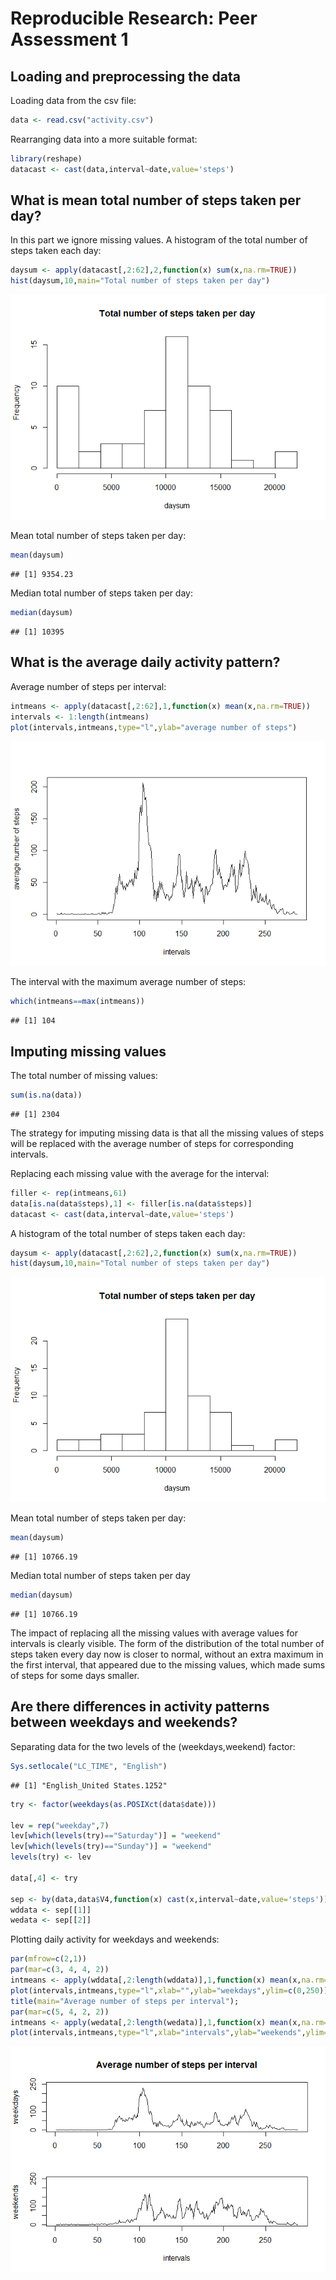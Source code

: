 # Reproducible Research: Peer Assessment 1


## Loading and preprocessing the data

Loading data from the csv file:

```r
data <- read.csv("activity.csv")
```

Rearranging data into a more suitable format:

```r
library(reshape)
datacast <- cast(data,interval~date,value='steps')
```


## What is mean total number of steps taken per day?

In this part we ignore missing values.
A histogram of the total number of steps taken each day:

```r
daysum <- apply(datacast[,2:62],2,function(x) sum(x,na.rm=TRUE))
hist(daysum,10,main="Total number of steps taken per day")
```

![](./PA1_template_files/figure-html/unnamed-chunk-3-1.png) 

Mean  total number of steps taken per day:

```r
mean(daysum)
```

```
## [1] 9354.23
```

Median total number of steps taken per day:

```r
median(daysum)
```

```
## [1] 10395
```



## What is the average daily activity pattern?

Average number of steps per interval:

```r
intmeans <- apply(datacast[,2:62],1,function(x) mean(x,na.rm=TRUE))
intervals <- 1:length(intmeans)
plot(intervals,intmeans,type="l",ylab="average number of steps")
```

![](./PA1_template_files/figure-html/unnamed-chunk-7-1.png) 

The interval with the maximum average number of steps:

```r
which(intmeans==max(intmeans))
```

```
## [1] 104
```

## Imputing missing values

The total number of missing values:

```r
sum(is.na(data))
```

```
## [1] 2304
```

The strategy for imputing missing data is that all the missing values of steps will be replaced with the average number of steps for corresponding intervals.

Replacing each missing value with the average for the interval:

```r
filler <- rep(intmeans,61)
data[is.na(data$steps),1] <- filler[is.na(data$steps)]
datacast <- cast(data,interval~date,value='steps')
```

A histogram of the total number of steps taken each day:

```r
daysum <- apply(datacast[,2:62],2,function(x) sum(x,na.rm=TRUE))
hist(daysum,10,main="Total number of steps taken per day")
```

![](./PA1_template_files/figure-html/unnamed-chunk-11-1.png) 

Mean  total number of steps taken per day:

```r
mean(daysum)
```

```
## [1] 10766.19
```

Median total number of steps taken per day

```r
median(daysum)
```

```
## [1] 10766.19
```

The impact of replacing all the missing values with average values for intervals is clearly visible. The form of the distribution of the total number of steps taken every day now is closer to normal, without an extra maximum in the first interval, that appeared due to the missing values, which made sums of steps for some days smaller.

## Are there differences in activity patterns between weekdays and weekends?

Separating data for the two levels of the (weekdays,weekend) factor:

```r
Sys.setlocale("LC_TIME", "English")
```

```
## [1] "English_United States.1252"
```

```r
try <- factor(weekdays(as.POSIXct(data$date)))

lev = rep("weekday",7)
lev[which(levels(try)=="Saturday")] = "weekend"
lev[which(levels(try)=="Sunday")] = "weekend"
levels(try) <- lev

data[,4] <- try

sep <- by(data,data$V4,function(x) cast(x,interval~date,value='steps'))
wddata <- sep[[1]]
wedata <- sep[[2]]
```

Plotting daily activity for weekdays and weekends:


```r
par(mfrow=c(2,1))
par(mar=c(3, 4, 4, 2))
intmeans <- apply(wddata[,2:length(wddata)],1,function(x) mean(x,na.rm=TRUE))
plot(intervals,intmeans,type="l",xlab="",ylab="weekdays",ylim=c(0,250))
title(main="Average number of steps per interval");
par(mar=c(5, 4, 2, 2))
intmeans <- apply(wedata[,2:length(wedata)],1,function(x) mean(x,na.rm=TRUE))
plot(intervals,intmeans,type="l",xlab="intervals",ylab="weekends",ylim=c(0,250))
```

![](./PA1_template_files/figure-html/unnamed-chunk-15-1.png) 
